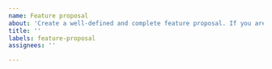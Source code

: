 ```yaml
---
name: Feature proposal
about: 'Create a well-defined and complete feature proposal. If you are unsure you can brainstorm your ideas in #feature-ideas in GitHub Discusssions.'
title: ''
labels: feature-proposal
assignees: ''

---
```



